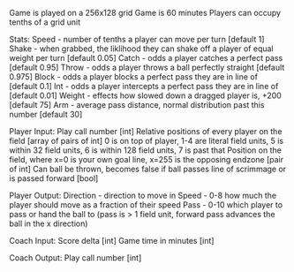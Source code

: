 Game is played on a 256x128 grid
Game is 60 minutes
Players can occupy tenths of a grid unit

Stats:
	Speed - number of tenths a player can move per turn [default 1]
	Shake - when grabbed, the liklihood they can shake off a player of equal weight per turn [default 0.05]
	Catch - odds a player catches a perfect pass [default 0.95]
	Throw - odds a player throws a ball perfectly straight [default 0.975]
	Block - odds a player blocks a perfect pass they are in line of [default 0.1]
	Int - odds a player intercepts a perfect pass they are in line of [default 0.01]
	Weight - effects how slowed down a dragged player is, +200 [default 75]
	Arm - average pass distance, normal distribution past this number [default 30]
 	
Player Input:
	Play call number [int]
	Relative positions of every player on the field [array of pairs of int]
		0 is on top of player, 1-4 are literal field units, 5 is within 32 field units, 6 is within 128 field units, 7 is past that
	Position on the field, where x=0 is your own goal line, x=255 is the opposing endzone [pair of int]
	Can ball be thrown, becomes false if ball passes line of scrimmage or is passed forward [bool]	
	
Player Output:
	Direction - direction to move in
	Speed - 0-8 how much the player should move as a fraction of their speed
	Pass - 0-10 which player to pass or hand the ball to (pass is > 1 field unit, forward pass advances the ball in the x direction)
	

Coach Input:
	Score delta [int]
	Game time in minutes [int]

Coach Output:
	Play call number [int]	


